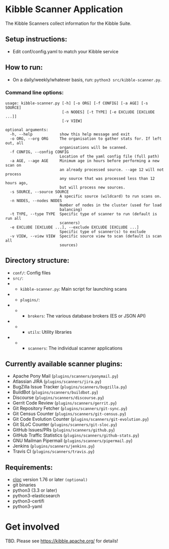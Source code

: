 # Kibble Scanner Application
The Kibble Scanners collect information for the Kibble Suite.

## Setup instructions:

 - Edit conf/config.yaml to match your Kibble service

## How to run:

 - On a daily/weekly/whatever basis, run: `python3 src/kibble-scanner.py`.

### Command line options:

    usage: kibble-scanner.py [-h] [-o ORG] [-f CONFIG] [-a AGE] [-s SOURCE]
                             [-n NODES] [-t TYPE] [-e EXCLUDE [EXCLUDE ...]]
                             [-v VIEW]

    optional arguments:
      -h, --help            show this help message and exit
      -o ORG, --org ORG     The organisation to gather stats for. If left out, all
                            organisations will be scanned.
      -f CONFIG, --config CONFIG
                            Location of the yaml config file (full path)
      -a AGE, --age AGE     Minimum age in hours before performing a new scan on
                            an already processed source. --age 12 will not process
                            any source that was processed less than 12 hours ago,
                            but will process new sources.
      -s SOURCE, --source SOURCE
                            A specific source (wildcard) to run scans on.
      -n NODES, --nodes NODES
                            Number of nodes in the cluster (used for load
                            balancing)
      -t TYPE, --type TYPE  Specific type of scanner to run (default is run all
                            scanners)
      -e EXCLUDE [EXCLUDE ...], --exclude EXCLUDE [EXCLUDE ...]
                            Specific type of scanner(s) to exclude
      -v VIEW, --view VIEW  Specific source view to scan (default is scan all
                            sources)


## Directory structure:

 - `conf/`: Config files
 - `src/`:
 - - `kibble-scanner.py`: Main script for launching scans
 - - `plugins/`:
 - - - `brokers`: The various database brokers (ES or JSON API)
 - - - `utils`: Utility libraries
 - - - `scanners`: The individual scanner applications

## Currently available scanner plugins:

 - Apache Pony Mail (`plugins/scanners/ponymail.py`)
 - Atlassian JIRA (`plugins/scanners/jira.py`)
 - BugZilla Issue Tracker (`plugins/scanners/bugzilla.py`)
 - BuildBot (`plugins/scanners/buildbot.py`)
 - Discourse (`plugins/scanners/discourse.py`)
 - Gerrit Code Review (`plugins/scanners/gerrit.py`)
 - Git Repository Fetcher (`plugins/scanners/git-sync.py`)
 - Git Census Counter (`plugins/scanners/git-census.py`)
 - Git Code Evolution Counter (`plugins/scanners/git-evolution.py`)
 - Git SLoC Counter (`plugins/scanners/git-sloc.py`)
 - GitHub Issues/PRs (`plugins/scanners/github.py`)
 - GitHub Traffic Statistics (`plugins/scanners/github-stats.py`)
 - GNU Mailman Pipermail (`plugins/scanners/pipermail.py`)
 - Jenkins (`plugins/scanners/jenkins.py`)
 - Travis CI (`plugins/scanners/travis.py`)

## Requirements:

 - [cloc](https://github.com/AlDanial/cloc) version 1.76 or later `(optional)`
 - git binaries
 - python3 (3.3 or later)
 - python3-elasticsearch
 - python3-certifi
 - python3-yaml


# Get involved
  TBD. Please see https://kibble.apache.org/ for details!
